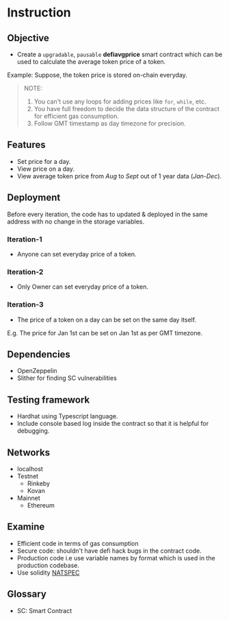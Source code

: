 # Instruction

## Objective
* Create a `upgradable`, `pausable` __defiavgprice__ smart contract which can be used to calculate the average token price of a token.

Example: Suppose, the token price is stored on-chain everyday.

> NOTE: 
> 1. You can't use any loops for adding prices like `for`, `while`, etc.
> 2. You have full freedom to decide the data structure of the contract for efficient gas consumption.
> 3. Follow GMT timestamp as day timezone for precision.

## Features
* Set price for a day.
* View price on a day.
* View average token price from _Aug_ to _Sept_ out of 1 year data (_Jan_-_Dec_).

## Deployment
Before every iteration, the code has to updated & deployed in the same address with no change in the storage variables.

### Iteration-1
* Anyone can set everyday price of a token.

### Iteration-2
* Only Owner can set everyday price of a token.

### Iteration-3
* The price of a token on a day can be set on the same day itself.

E.g. The price for Jan 1st can be set on Jan 1st as per GMT timezone. 


## Dependencies
* OpenZeppelin
* Slither for finding SC vulnerabilities

## Testing framework
* Hardhat using Typescript language.
* Include console based log inside the contract so that it is helpful for debugging.

## Networks
* localhost
* Testnet
	- Rinkeby
	- Kovan
* Mainnet
	- Ethereum

## Examine
* Efficient code in terms of gas consumption
* Secure code: shouldn't have defi hack bugs in the contract code.
* Production code i.e use variable names by format which is used in the production codebase.
* Use solidity [NATSPEC](https://docs.soliditylang.org/en/latest/style-guide.html#natspec)

## Glossary
* SC: Smart Contract